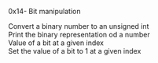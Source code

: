 0x14- Bit manipulation

Convert a binary number to an unsigned int</br>
Print the binary representation od a number</br>
Value of a bit at a given index</br>
Set the value of a bit to 1 at a given index</br>
